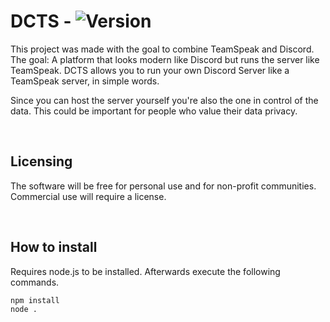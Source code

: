 # DCTS - ![Version](https://img.shields.io/static/v1?label=Version&message=v2.0.0%20Early%20Access&color=orange)
This project was made with the goal to combine TeamSpeak and Discord. The goal: A platform that looks modern like Discord but runs the server like TeamSpeak. DCTS allows you to run your own Discord Server like a TeamSpeak server, in simple words.

Since you can host the server yourself you're also the one in control of the data. This could be important for people who value their data privacy.

<br>

## Licensing
The software will be free for personal use and for non-profit communities. Commercial use will require a license. 

<br>

## How to install
Requires node.js to be installed. Afterwards execute the following commands.
```
npm install
node .
```
